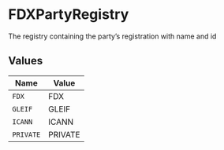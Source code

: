 # FDXPartyRegistry

The registry containing the party’s registration with name and id


## Values

| Name      | Value     |
| --------- | --------- |
| `FDX`     | FDX       |
| `GLEIF`   | GLEIF     |
| `ICANN`   | ICANN     |
| `PRIVATE` | PRIVATE   |